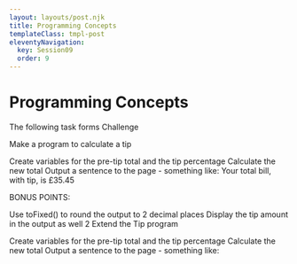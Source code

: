 ```yaml
---
layout: layouts/post.njk
title: Programming Concepts
templateClass: tmpl-post
eleventyNavigation:
  key: Session09
  order: 9
---
```

 <h1>Programming Concepts</h1>
 
 The following task forms Challenge 
 
 
 Make a program to calculate a tip

Create variables for the pre-tip total and the tip percentage
Calculate the new total
Output a sentence to the page - something like:
Your total bill, with tip, is £35.45

BONUS POINTS:

Use toFixed() to round the output to 2 decimal places
Display the tip amount in the output as well
2 Extend the Tip program

Create variables for the pre-tip total and the tip percentage
Calculate the new total
Output a sentence to the page - something like: